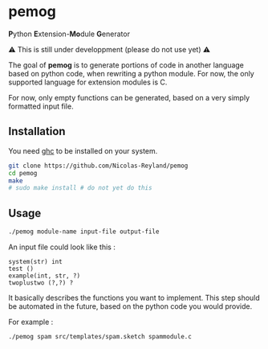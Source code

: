 # pemog
**P**ython **E**xtension-**Mo**dule **G**enerator

⚠️ This is still under developpment (please do not use yet) ⚠️

The goal of **pemog** is to generate portions of code in another language based on python code, when rewriting a python module. For now, the only supported language for extension modules is C.

For now, only empty functions can be generated, based on a very simply formatted input file.

## Installation
You need [ghc](https://www.haskell.org/ghc/) to be installed on your system.

```bash
git clone https://github.com/Nicolas-Reyland/pemog
cd pemog
make
# sudo make install # do not yet do this
```

## Usage
```bash
./pemog module-name input-file output-file
```

An input file could look like this :
```
system(str) int
test ()
example(int, str, ?)
twoplustwo (?,?) ?
```

It basically describes the functions you want to implement. This step should be automated in the future, based on the python code you would provide.

For example :
```bash
./pemog spam src/templates/spam.sketch spammodule.c
```
